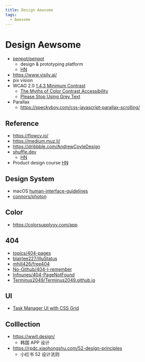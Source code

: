 ```yaml
---
title: Design Aewsome
tags:
  - Awesome
---
```


# Design Aewsome

- [penpot/penpot](https://github.com/penpot/penpot)
  - design & prototyping platform
  - [HN](https://news.ycombinator.com/item?id=30407913)
- https://www.visily.ai/
- pix vision
- WCAG 2.0 [1.4.3 Minimum Contrast](https://www.w3.org/TR/UNDERSTANDING-WCAG20/visual-audio-contrast-contrast.html)
  - [The Myths of Color Contrast Accessibility](https://uxmovement.com/buttons/the-myths-of-color-contrast-accessibility/)
  - [Please Stop Using Grey Text](https://atangledwebweweave.com/please-stop-using-grey-text-3d3e71acfca8)
- Parallax
  - https://speckyboy.com/css-javascript-parallax-scrolling/

## Reference

- https://flowcv.io/
- https://medium.muz.li/
- https://dribbble.com/AndrewCoyleDesign
- [shuffle.dev](https://shuffle.dev/)
  - [HN](https://news.ycombinator.com/item?id=29349079)
- Product design course [HN](https://news.ycombinator.com/item?id=30426569)

## Design System

- macOS [human-interface-guidelines](https://developer.apple.com/design/human-interface-guidelines/macos/overview/themes/)
- [connors/photon](https://github.com/connors/photon)

## Color

- https://colorsupplyyy.com/app

## 404

- [topics/404-pages](https://github.com/topics/404-pages)
- [blairlee227/IlluStatus](https://github.com/blairlee227/IlluStatus)
- [mhill426/free404](https://github.com/mhill426/free404)
- [No-Github/404-I-remember](https://github.com/No-Github/404-I-remember)
- [lnfnunes/404-PageNotFound](https://github.com/lnfnunes/404-PageNotFound)
- [Terminus2049/Terminus2049.github.io](https://github.com/Terminus2049/Terminus2049.github.io)

## UI

- [Task Manager UI with CSS Grid](https://codepen.io/TurkAysenur/full/QWyPMgq)

## Colllection

- https://wwit.design/
  - 韩国 APP 设计
- https://rpdc.xiaohongshu.com/52-design-principles
  - 小红书 52 设计法则
